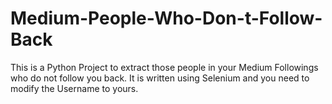 # Medium-People-Who-Don-t-Follow-Back
This is a Python Project to extract those people in your Medium Followings who do not follow you back. It is written using Selenium and you need to modify the Username to yours.
